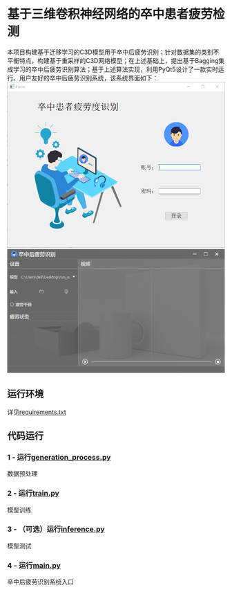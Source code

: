 # 基于三维卷积神经网络的卒中患者疲劳检测
本项目构建基于迁移学习的C3D模型用于卒中后疲劳识别；针对数据集的类别不平衡特点，构建基于重采样的C3D网络模型；在上述基础上，提出基于Bagging集成学习的卒中后疲劳识别算法；基于上述算法实现，利用PyQt5设计了一款实时运行、用户友好的卒中后疲劳识别系统，该系统界面如下：
![Image](imgs/用户登陆界面.png)
![Image](imgs/疲劳检测界面.png)
## 运行环境
详见[requirements.txt](requirements.txt)
## 代码运行
### 1 - 运行[generation_process.py](train/generation_process.py)
数据预处理
### 2 - 运行[train.py](train/train.py)
模型训练
### 3 - （可选）运行[inference.py](train/inference.py)
模型测试
### 4 - 运行[main.py](main.py)
卒中后疲劳识别系统入口
